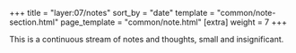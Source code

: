 +++
title = "layer:07/notes"
sort_by = "date"
template = "common/note-section.html"
page_template = "common/note.html"
[extra]
weight = 7
+++

This is a continuous stream of notes and thoughts, small and insignificant.
